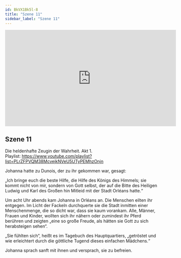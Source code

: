 ```yaml
---
id: BkVX1Bk5l-8
title: "Szene 11"
sidebar_label: "Szene 11"
---
```


<div class="video-float-container">
  <iframe
    width="560"
    height="315"
    src="https://www.youtube.com/embed/BkVX1Bk5l-8"
    title="YouTube video player"
    frameborder="0"
    allow="accelerometer; autoplay; clipboard-write; encrypted-media; gyroscope; picture-in-picture; web-share"
    referrerpolicy="strict-origin-when-cross-origin"
    allowfullscreen
  ></iframe>
</div>

## Szene 11

Die heldenhafte Zeugin der Wahrheit. Akt 1.   
Playlist: https://www.youtube.com/playlist?list=PLrZFPVQM38McvejkNVeU5UTyPEMhzOnjn 

Johanna hatte zu Dunois, der zu ihr gekommen war, gesagt:

„Ich bringe euch die beste Hilfe, die Hilfe des Königs des Himmels; sie kommt nicht von mir, sondern von Gott selbst, der auf die Bitte des Heiligen Ludwig und Karl des Großen hin Mitleid mit der Stadt Orléans hatte.“

Um acht Uhr abends kam Johanna in Orléans an. Die Menschen eilten ihr entgegen. Im Licht der Fackeln durchquerte sie die Stadt inmitten einer Menschenmenge, die so dicht war, dass sie kaum vorankam. Alle, Männer, Frauen und Kinder, wollten sich ihr nähern oder zumindest ihr Pferd berühren und zeigten „eine so große Freude, als hätten sie Gott zu sich herabsteigen sehen“.

„Sie fühlten sich“, heißt es im Tagebuch des Hauptquartiers, „getröstet und wie erleichtert durch die göttliche Tugend dieses einfachen Mädchens.“

Johanna sprach sanft mit ihnen und versprach, sie zu befreien.
